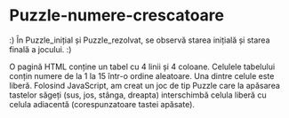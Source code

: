 # Puzzle-numere-crescatoare

:) În Puzzle_inițial și Puzzle_rezolvat, se observă starea inițială și starea finală a jocului. :)

O pagină HTML conține un tabel cu 4 linii și 4 coloane. Celulele tabelului conțin numere de la 1 la 15 într-o ordine aleatoare. 
Una dintre celule este liberă. Folosind JavaScript, am creat un joc de tip Puzzle care la apăsarea tastelor săgeți (sus, jos, stânga, dreapta) interschimbă celula liberă cu celula adiacentă (corespunzatoare tastei apăsate). 



